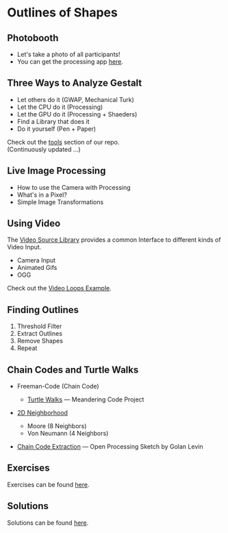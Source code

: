 Outlines of Shapes
==================


## Photobooth

* Let's take a photo of all participants!
* You can get the processing app [here](https://github.com/craftoid/photobooth).


## Three Ways to Analyze Gestalt

* Let others do it (GWAP, Mechanical Turk)
* Let the CPU do it (Processing)
* Let the GPU do it (Processing + Shaeders)
* Find a Library that does it
* Do it yourself (Pen + Paper)

Check out the [tools](../tools) section of our repo.  
(Continuously updated ...)


## Live Image Processing

* How to use the Camera with Processing
* What's in a Pixel?
* Simple Image Transformations


## Using Video

The [Video Source Library](https://github.com/bitcraftlab/videosource) provides a common Interface to different kinds of Video Input.

* Camera Input
* Animated Gifs
* OGG
 
Check out the [Video Loops Example](https://github.com/bitcraftlab/videosource/tree/master/examples/video_loops).


## Finding Outlines

1. Threshold Filter
2. Extract Outlines
3. Remove Shapes
4. Repeat


## Chain Codes and Turtle Walks

* Freeman-Code (Chain Code)
  *  [Turtle Walks](https://github.com/craftoid/devart-template/blob/master/project_posts/2014-03-25-inspiration.md)  — Meandering Code Project 

* [2D Neighborhood](http://en.wikibooks.org/wiki/Cellular_Automata/Neighborhood#2D_neighborhood) 
  * Moore (8 Neighbors)
  * Von Neumann (4 Neighbors)

* [Chain Code Extraction](http://www.openprocessing.org/sketch/30018) — Open Processing Sketch by Golan Levin


## Exercises

Exercises can be found [here](exercises).


## Solutions

Solutions can be found [here](solutions).




